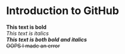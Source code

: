 # Introduction to GitHub
**This text is bold**\
 *This text is italics*\
 ***This text is both bold and italics***\
 ~~OOPS I made an error~~
 
 
 
 
